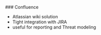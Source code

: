 ### Confluence

- Atlassian wiki solution
- Tight integration with JIRA
- useful for reporting and Threat modeling
